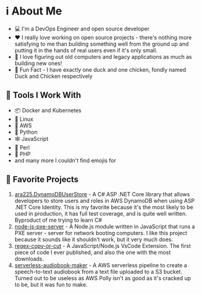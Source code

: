 # :information_source: About Me
* :computer: I'm a DevOps Engineer and open source developer
* :heart: I really love working on open source projects - there's nothing more satisfying to me than building something well from the ground up and putting it in the hands of real users even if it's only small.
* :floppy_disk: I love figuring out old computers and legacy applications as much as building new ones!
* :rooster: Fun Fact - I have exactly one duck and one chicken, fondly named Duck and Chicken respectively

## :hammer: Tools I Work With
* 📦 Docker and Kubernetes
* :penguin: Linux
* 🌊 AWS 
* :snake: Python
* 🕸️ JavaScript
* 🐪 Perl
* 🐘 PHP
* and many more I couldn't find emojis for

## :open_file_folder: Favorite Projects
1. <a href="https://github.com/Ara225/ara225.DynamoDBUserStore">ara225.DynamoDBUserStore</a> - A C# ASP .NET Core library that allows developers to store users and roles in AWS DynamoDB when using ASP .NET Core Identity. This is my favorite because it's the most likely to be used in production, it has full test coverage, and is quite well written. Byproduct of me trying to learn C#
2. <a href="https://github.com/Ara225/node-js-pxe-server">node-js-pxe-server</a> - A Node.js module written in JavaScript that runs a PXE server - server for network booting computers. I like this project because it sounds like it shouldn't work, but it very much does.
3. <a href="https://github.com/Ara225/regex-copy-or-cut">regex-copy-or-cut</a> - A JavaScript/Node.js VsCode Extension. The first piece of code I ever published, and also the one with the most downloads.
4. <a href="https://github.com/Ara225/serverless-audiobook-maker">serverless-audiobook-maker</a> - A AWS serverless pipeline to create a speech-to-text audiobook from a text file uploaded to a S3 bucket. Turned out to be useless as AWS Polly isn't as good as it's cracked up to be, but it was fun to make.
